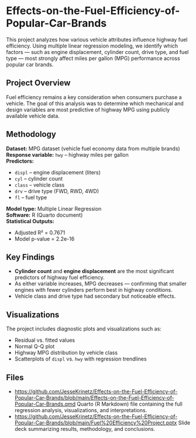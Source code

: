 # Effects-on-the-Fuel-Efficiency-of-Popular-Car-Brands
This project analyzes how various vehicle attributes influence highway fuel efficiency. Using multiple linear regression modeling, we identify which factors — such as engine displacement, cylinder count, drive type, and fuel type — most strongly affect miles per gallon (MPG) performance across popular car brands.

## Project Overview
Fuel efficiency remains a key consideration when consumers purchase a vehicle. The goal of this analysis was to determine which mechanical and design variables are most predictive of highway MPG using publicly available vehicle data.

## Methodology
**Dataset:** MPG dataset (vehicle fuel economy data from multiple brands)  
**Response variable:** `hwy` – highway miles per gallon  
**Predictors:**
- `displ` – engine displacement (liters)  
- `cyl` – cylinder count  
- `class` – vehicle class  
- `drv` – drive type (FWD, RWD, 4WD)  
- `fl` – fuel type  

**Model type:** Multiple Linear Regression  
**Software:** R (Quarto document)  
**Statistical Outputs:**
- Adjusted R² = 0.7671  
- Model p-value = 2.2e-16  

## Key Findings
- **Cylinder count** and **engine displacement** are the most significant predictors of highway fuel efficiency.  
- As either variable increases, MPG decreases — confirming that smaller engines with fewer cylinders perform best in highway conditions.  
- Vehicle class and drive type had secondary but noticeable effects.  

## Visualizations
The project includes diagnostic plots and visualizations such as:
- Residual vs. fitted values  
- Normal Q-Q plot  
- Highway MPG distribution by vehicle class  
- Scatterplots of `displ` vs. `hwy` with regression trendlines

## Files
- https://github.com/JesseKrinetz/Effects-on-the-Fuel-Efficiency-of-Popular-Car-Brands/blob/main/Effects-on-the-Fuel-Efficiency-of-Popular-Car-Brands.qmd
  Quarto (R Markdown) file containing the full regression analysis, visualizations, and interpretations.
- https://github.com/JesseKrinetz/Effects-on-the-Fuel-Efficiency-of-Popular-Car-Brands/blob/main/Fuel%20Efficiency%20Project.pptx
  Slide deck summarizing results, methodology, and conclusions.
